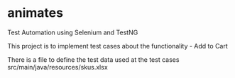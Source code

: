 # animates
Test Automation using Selenium and TestNG

This project is to implement test cases about the functionality - Add to Cart

There is a file to define the test data used at the test cases
src/main/java/resources/skus.xlsx


